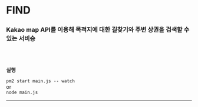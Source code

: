 # **FIND**

### Kakao map API를 이용해 목적지에 대한 길찾기와 주변 상권을 검색할 수 있는 서비승

</br></br>

**실행**

`pm2 start main.js -- watch`  
or  
`node main.js`

---

</br>

